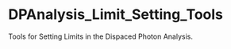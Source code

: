DPAnalysis_Limit_Setting_Tools
==============================

Tools for Setting Limits in the Dispaced Photon Analysis.
